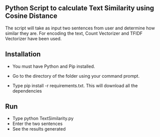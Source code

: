 ## Python Script to calculate Text Similarity using Cosine Distance ##

The script will take as input two sentences from user and determine how similar they are.
For encoding the text, Count Vectorizer and TFIDF Vectorizer have been used.

## Installation

* You must have Python and Pip installed.

* Go to the directory of the folder using your command prompt.

* Type pip install -r requirements.txt. This will download all the dependencies

## Run
* Type python TextSimilarity.py
* Enter the two sentences
* See the results generated
